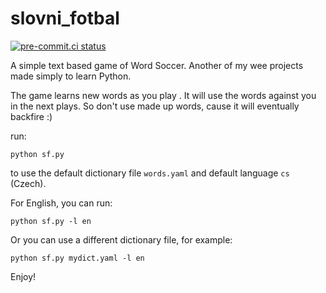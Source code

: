 # slovni_fotbal
[![pre-commit.ci status](https://results.pre-commit.ci/badge/github/spidermila/slovni_fotbal/main.svg)](https://results.pre-commit.ci/latest/github/spidermila/slovni_fotbal/main)

A simple text based game of Word Soccer. Another of my wee projects made simply to learn Python.

The game learns new words as you play . It will use the words against you in the next plays. So don't use made up words, cause it will eventually backfire :)

run:
```
python sf.py
```
to use the default dictionary file ``words.yaml`` and default language ``cs`` (Czech).

For English, you can run:
```
python sf.py -l en
```

Or you can use a different dictionary file, for example:
```
python sf.py mydict.yaml -l en
```

Enjoy!

